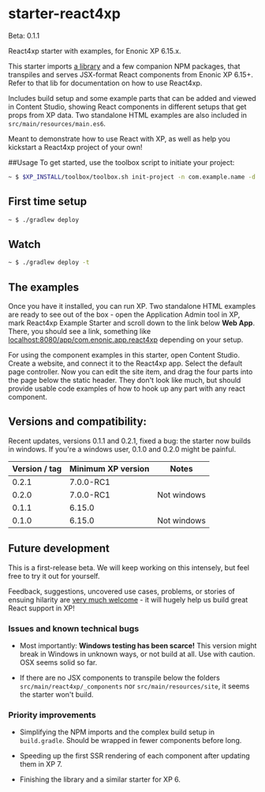 # starter-react4xp

Beta: 0.1.1

React4xp starter with examples, for Enonic XP 6.15.x. 

This starter imports [a library](https://github.com/enonic/lib-react4xp-runtime) and a few companion NPM packages, that transpiles and serves JSX-format React components from Enonic XP 6.15+. Refer to that lib for documentation on how to use React4xp.

Includes build setup and some example parts that can be added and viewed in Content Studio, showing React components in different setups that get props from XP data. Two standalone HTML examples are also included in `src/main/resources/main.es6`.

Meant to demonstrate how to use React with XP, as well as help you kickstart a React4xp project of your own!

##Usage
To get started, use the toolbox script to initiate your project:

```bash
~ $ $XP_INSTALL/toolbox/toolbox.sh init-project -n com.example.name -d new-folder-name -r starter-react4xp
```


## First time setup

```bash
~ $ ./gradlew deploy 
```

## Watch

```bash
~ $ ./gradlew deploy -t
```

## The examples

Once you have it installed, you can run XP. Two standalone HTML examples are ready to see out of the box - open the Application Admin tool in XP, mark React4xp Example Starter and scroll down to the link below **Web App**. There, you should see a link, something like [localhost:8080/app/com.enonic.app.react4xp](localhost:8080/app/com.enonic.app.react4xp) depending on your setup.

For using the component examples in this starter, open Content Studio. Create a website, and connect it to the React4xp app. Select the default page controller. Now you can edit the site item, and drag the four parts into the page below the static header. They don't look like much, but should provide usable code examples of how to hook up any part with any react component.

## Versions and compatibility:

Recent updates, versions 0.1.1 and 0.2.1, fixed a bug: the starter now builds in windows. If you're a windows user, 0.1.0 and 0.2.0 might be painful.  

| Version / tag    | Minimum XP version | Notes |
| ---------------- | ---------- | --------------|
| 0.2.1            | 7.0.0-RC1  | |
| 0.2.0            | 7.0.0-RC1 | Not windows  |
| 0.1.1            | 6.15.0 | |
| 0.1.0            | 6.15.0 | Not windows |

## Future development

This is a first-release beta. We will keep working on this intensely, but feel free to try it out for yourself.
 
Feedback, suggestions, uncovered use cases, problems, or stories of ensuing hilarity are [very much welcome](https://github.com/enonic/starter-react4xp/issues) - it will hugely help us build great React support in XP!

### Issues and known technical bugs
  - Most importantly: **Windows testing has been scarce!** This version might break in Windows in unknown ways, or not build at all. Use with caution. OSX seems solid so far.
  
  - If there are no JSX components to transpile below the folders `src/main/react4xp/_components` nor `src/main/resources/site`, it seems the starter won't build.

### Priority improvements
  - Simplifying the NPM imports and the complex build setup in `build.gradle`. Should be wrapped in fewer components before long.  

  - Speeding up the first SSR rendering of each component after updating them in XP 7.
  
  - Finishing the library and a similar starter for XP 6. 
